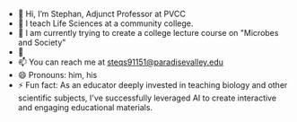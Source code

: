 - 👋 Hi, I’m Stephan, Adjunct Professor at PVCC
- 👀 I teach Life Sciences at a community college.
- 🌱 I am currently trying to create a college lecture course on "Microbes and Society"
- 💞️ 
- 📫 You can reach me at steqs91151@paradisevalley.edu
- 😄 Pronouns: him, his
- ⚡ Fun fact: As an educator deeply invested in teaching biology and other scientific subjects, I've successfully leveraged AI to create interactive and engaging educational materials.

<!---
SAGeorge181/SAGeorge181 is a ✨ special ✨ repository because its `README.md` (this file) appears on your GitHub profile.
You can click the Preview link to take a look at your changes.
--->
